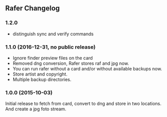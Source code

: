 ## Rafer Changelog

### 1.2.0

* distinguish sync and verify commands


### 1.1.0 (2016-12-31, no public release)

* Ignore finder preview files on the card
* Removed dng conversion, Rafer stores raf and jpg now.
* You can run rafer without a card and/or without available backups now.
* Store artist and copyright.
* Multiple backup directories.

### 1.0.0 (2015-10-03)

Initial release to fetch from card, convert to dng and store in two locations. And create a jpg foto stream.
